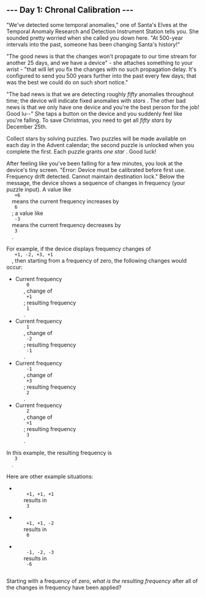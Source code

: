<article class="day-desc">
 <h2>
  --- Day 1: Chronal Calibration ---
 </h2>
 <p>
  "We've detected some temporal anomalies," one of Santa's Elves at the
  <span title="It's about as big on the inside as you expected.">
   Temporal Anomaly Research and Detection Instrument Station
  </span>
  tells you. She sounded pretty worried when she called you down here. "At 500-year intervals into the past, someone has been changing Santa's history!"
 </p>
 <p>
  "The good news is that the changes won't propagate to our time stream for another 25 days, and we have a device" - she attaches something to your wrist - "that will let you fix the changes with no such propagation delay. It's configured to send you 500 years further into the past every few days; that was the best we could do on such short notice."
 </p>
 <p>
  "The bad news is that we are detecting roughly
  <em>
   fifty
  </em>
  anomalies throughout time; the device will indicate fixed anomalies with
  <em class="star">
   stars
  </em>
  . The other bad news is that we only have one device and you're the best person for the job! Good lu--" She taps a button on the device and you suddenly feel like you're falling. To save Christmas, you need to get all
  <em class="star">
   fifty stars
  </em>
  by December 25th.
 </p>
 <p>
  Collect stars by solving puzzles.  Two puzzles will be made available on each day in the Advent calendar; the second puzzle is unlocked when you complete the first.  Each puzzle grants
  <em class="star">
   one star
  </em>
  . Good luck!
 </p>
 <p>
  After feeling like you've been falling for a few minutes, you look at the device's tiny screen. "Error: Device must be calibrated before first use. Frequency drift detected. Cannot maintain destination lock." Below the message, the device shows a sequence of changes in frequency (your puzzle input). A value like
  <code>
   +6
  </code>
  means the current frequency increases by
  <code>
   6
  </code>
  ; a value like
  <code>
   -3
  </code>
  means the current frequency decreases by
  <code>
   3
  </code>
  .
 </p>
 <p>
  For example, if the device displays frequency changes of
  <code>
   +1, -2, +3, +1
  </code>
  , then starting from a frequency of zero, the following changes would occur:
 </p>
 <ul>
  <li>
   Current frequency
   <code>
    0
   </code>
   , change of
   <code>
    +1
   </code>
   ; resulting frequency
   <code>
    1
   </code>
   .
  </li>
  <li>
   Current frequency
   <code>
    1
   </code>
   , change of
   <code>
    -2
   </code>
   ; resulting frequency
   <code>
    -1
   </code>
   .
  </li>
  <li>
   Current frequency
   <code>
    -1
   </code>
   , change of
   <code>
    +3
   </code>
   ; resulting frequency
   <code>
    2
   </code>
   .
  </li>
  <li>
   Current frequency
   <code>
    2
   </code>
   , change of
   <code>
    +1
   </code>
   ; resulting frequency
   <code>
    3
   </code>
   .
  </li>
 </ul>
 <p>
  In this example, the resulting frequency is
  <code>
   3
  </code>
  .
 </p>
 <p>
  Here are other example situations:
 </p>
 <ul>
  <li>
   <code>
    +1, +1, +1
   </code>
   results in
   <code>
    3
   </code>
  </li>
  <li>
   <code>
    +1, +1, -2
   </code>
   results in
   <code>
    0
   </code>
  </li>
  <li>
   <code>
    -1, -2, -3
   </code>
   results in
   <code>
    -6
   </code>
  </li>
 </ul>
 <p>
  Starting with a frequency of zero,
  <em>
   what is the resulting frequency
  </em>
  after all of the changes in frequency have been applied?
 </p>
</article>
